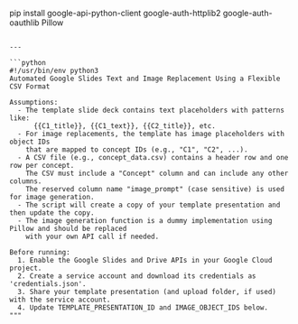 pip install google-api-python-client google-auth-httplib2 google-auth-oauthlib Pillow
```

---

```python
#!/usr/bin/env python3
Automated Google Slides Text and Image Replacement Using a Flexible CSV Format

Assumptions:
  - The template slide deck contains text placeholders with patterns like:
      {{C1_title}}, {{C1_text}}, {{C2_title}}, etc.
  - For image replacements, the template has image placeholders with object IDs
    that are mapped to concept IDs (e.g., "C1", "C2", ...).
  - A CSV file (e.g., concept_data.csv) contains a header row and one row per concept.
    The CSV must include a "Concept" column and can include any other columns.
    The reserved column name "image_prompt" (case sensitive) is used for image generation.
  - The script will create a copy of your template presentation and then update the copy.
  - The image generation function is a dummy implementation using Pillow and should be replaced
    with your own API call if needed.

Before running:
  1. Enable the Google Slides and Drive APIs in your Google Cloud project.
  2. Create a service account and download its credentials as 'credentials.json'.
  3. Share your template presentation (and upload folder, if used) with the service account.
  4. Update TEMPLATE_PRESENTATION_ID and IMAGE_OBJECT_IDS below.
"""